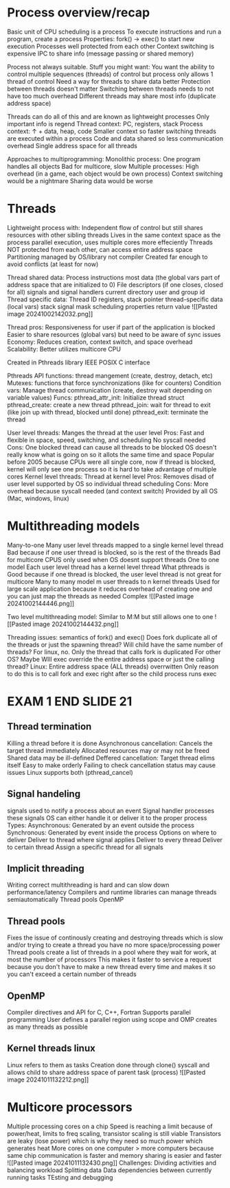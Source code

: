 # Process overview/recap
Basic unit of CPU scheduling is a process
To execute instructions and run a program, create a process
Properties:
	fork() -> exec() to start new execution
	Processes well protected from each other
	Context switching is expensive
	IPC to share info (message passing or shared memory)

Process not always suitable. Stuff you might want:
	You want the ability to control multiple sequences (threads) of control but process only allows 1 thread of control
	Need a way for threads to share data better
	Protection between threads doesn't matter
	Switching between threads needs to not have too much overhead
	Different threads may share most info (duplicate address space)

Threads can do all of this and are known as lightweight processes
	Only important info is regend
		Thread context: PC, registers, stack
		Process context: $\uparrow$ + data, heap, code
	Smaller context so faster switching
	threads are executed within a process
		Code and data shared so less communication overhead
	Single address space for all threads

Approaches to multiprogramming:
	Monolithic process:
		One program handles all objects
		Bad for multicore, slow
	Multiple processes:
		High overhead (in a game, each object would be own process) 
		Context switching would be a nightmare
		Sharing data would be worse
# Threads
Lightweight process with:
	Independent flow of control
	but still shares resources with other sibling threads
	Lives in the same context space as the process
	parallel execution, uses multiple cores more effeciently
Threads NOT protected from each other, can access entire address space
Partitioning managed by OS/library not compiler
	Created far enough to avoid conflicts (at least for now)

Thread shared data:
	Process instructions
	most data (the global vars part of address space that are initialized to 0)
	File descriptors (if one closes, closed for all)
	signals and signal handlers 
	current directory
	user and group id
Thread specific data:
	Thread ID
	registers, stack pointer
	thread-specific data (local vars)
	stack
	signal mask
	scheduling properties
	return value
![[Pasted image 20241002142032.png]]

Thread pros:
	Responsiveness for user if part of the application is blocked
	Easier to share resources (global vars) but need to be aware of sync issues
	Economy: Reduces creation, context switch, and space overhead
	Scalability: Better utilizes multicore CPU

Created in Pthreads library
	IEEE POSIX C interface

Pthreads API functions:
	thread mangement (create, destroy, detach, etc)
	Mutexes: functions that force synchronizations (like for counters) 
	Condition vars: Manage thread communication (create, destroy wait depending on variable values)
	Funcs:
		pthread_attr_init: Initialize thread struct
		pthread_create: create a new thread
		pthread_join: wait for thread to exit (like join up with thread, blocked until done)
		pthread_exit: terminate the thread


User level threads: Manges the thread at the user level
	Pros:
		Fast and flexible in space, speed, switching, and scheduling
		No syscall needed
	Cons:
		One blocked thread can cause all threads to be blocked
		OS doesn't really know what is going on so it allots the same time and space
		Popular before 2005 because CPUs were all single core, now if thread is blocked, kernel will only see one process so it is hard to take advantage of multiple cores
Kernel level threads: Thread at kernel level
	Pros: 
		Removes disad of user level
		supported by OS so individual thread scheduling
	Cons:
		More overhead because syscall needed (and context switch)
	Provided by all OS (Mac, windows, linux)

# Multithreading models
Many-to-one
	Many user level threads mapped to a single kernel level thread
	Bad because if one user thread is blocked, so is the rest of the threads
	Bad for multicore CPUS
	only used when OS doesnt support threads
One to one model
	Each user level thread has a kernel level thread
	What pthreads is 
	Good because if one thread is blocked, the user level thread is not
	great for multicore
Many to many model
	m user threads to n kernel threads
	Used for large scale application because it reduces overhead of creating one and you can just map the threads as needed
	Complex
![[Pasted image 20241002144446.png]]

Two level multithreading model:
	Similar to M:M but still allows one to one
![[Pasted image 20241002144432.png]]


Threading issues:
	semantics of fork() and exec()
		Does fork duplicate all of the threads or just the spawning thread? Will child have the same number of threads?
			For linux, no. Only the thread that calls fork is duplicated
			For other OS? Maybe
		WIll exec override the entire address space or just the calling thread?
			Linux: Entire address space (ALL threads) overrwitten
		Only reason to do this is to call fork and exec right after so the child process runs exec

# EXAM 1 END SLIDE 21
## Thread termination
Killing a thread before it is done
Asynchronous cancellation:
	Cancels the target thread immediately 
	Allocated resources may or may not be freed
	Shared data may be ill-defined
Deffered cancellation: 
	Target thread elims itself
	Easy to make orderly
	Failing to check cancellation status may cause issues
Linux supports both (pthread_cancel)

## Signal handeling
signals used to notify a process about an event
Signal handler processes these signals
	OS can either handle it or deliver it to the proper process
Types:
	Asynchronous: Generated by an event outside the process
	Synchronous: Generated by event inside the process
Options on where to deliver
	Deliver to thread where signal applies
	Deliver to every thread
	Deliver to certain thread
	Assign a specific thread for all signals

## Implicit threading
Writing correct multithreading is hard and can slow down performance/latency
Compilers and runtime libraries can manage threads semiautomatically
	Thread pools
	OpenMP

## Thread pools
Fixes the issue of continously creating and destroying threads which is slow and/or trying to create a thread you have no more space/processing power
Thread pools create a list of threads in a pool where they wait for work, at most the number of processors
This makes it faster to service a request because you don't have to make a new thread every time and makes it so you can't exceed a certain number of threads

## OpenMP
Compiler directives and API for C, C++, Fortran
Supports parallel programming 
User defines a parallel region using scope and OMP creates as many threads as possible

## Kernel threads linux
Linux refers to them as tasks
Creation done through clone() syscall and allows child to share address space of parent task (process)
![[Pasted image 20241011132212.png]]

# Multicore processors
Multiple processing cores on a chip
Speed is reaching a limit because of power/heat, limits to freq scaling, transistor scaling is still viable
	Transistors are leaky (lose power) which is why they need so much power which generates heat
More cores on one computer > more computers because same chip communication is faster and memory sharing is easier and faster
![[Pasted image 20241011132430.png]]
Challenges:
	Dividing activities and balancing workload
	Splitting data
	Data dependencies between currently running tasks
	TEsting and debugging
